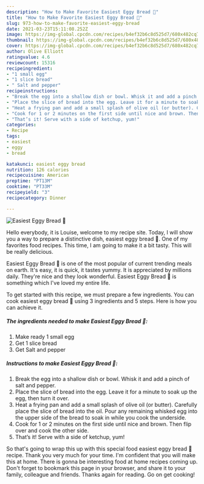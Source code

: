 ```yaml
---
description: "How to Make Favorite Easiest Eggy Bread 🍞"
title: "How to Make Favorite Easiest Eggy Bread 🍞"
slug: 973-how-to-make-favorite-easiest-eggy-bread
date: 2021-03-23T15:11:08.252Z
image: https://img-global.cpcdn.com/recipes/b4ef32b6c8d525d7/680x482cq70/easiest-eggy-bread-recipe-main-photo.jpg
thumbnail: https://img-global.cpcdn.com/recipes/b4ef32b6c8d525d7/680x482cq70/easiest-eggy-bread-recipe-main-photo.jpg
cover: https://img-global.cpcdn.com/recipes/b4ef32b6c8d525d7/680x482cq70/easiest-eggy-bread-recipe-main-photo.jpg
author: Olive Elliott
ratingvalue: 4.6
reviewcount: 15316
recipeingredient:
- "1 small egg"
- "1 slice bread"
- " Salt and pepper"
recipeinstructions:
- "Break the egg into a shallow dish or bowl. Whisk it and add a pinch of salt and pepper."
- "Place the slice of bread into the egg. Leave it for a minute to soak up the egg, then turn it over."
- "Heat a frying pan and add a small splash of olive oil (or butter). Carefully place the slice of bread into the oil. Pour any remaining whisked egg into the upper side of the bread to soak in while you cook the underside."
- "Cook for 1 or 2 minutes on the first side until nice and brown. Then flip over and cook the other side."
- "That’s it! Serve with a side of ketchup, yum!"
categories:
- Recipe
tags:
- easiest
- eggy
- bread

katakunci: easiest eggy bread 
nutrition: 126 calories
recipecuisine: American
preptime: "PT13M"
cooktime: "PT33M"
recipeyield: "3"
recipecategory: Dinner

---
```



![Easiest Eggy Bread 🍞](https://img-global.cpcdn.com/recipes/b4ef32b6c8d525d7/680x482cq70/easiest-eggy-bread-recipe-main-photo.jpg)

Hello everybody, it is Louise, welcome to my recipe site. Today, I will show you a way to prepare a distinctive dish, easiest eggy bread 🍞. One of my favorites food recipes. This time, I am going to make it a bit tasty. This will be really delicious.

Easiest Eggy Bread 🍞 is one of the most popular of current trending meals on earth. It's easy, it is quick, it tastes yummy. It is appreciated by millions daily. They're nice and they look wonderful. Easiest Eggy Bread 🍞 is something which I've loved my entire life.




To get started with this recipe, we must prepare a few ingredients. You can cook easiest eggy bread 🍞 using 3 ingredients and 5 steps. Here is how you can achieve it.

<!--inarticleads1-->

##### The ingredients needed to make Easiest Eggy Bread 🍞:

1. Make ready 1 small egg
1. Get 1 slice bread
1. Get  Salt and pepper




<!--inarticleads2-->

##### Instructions to make Easiest Eggy Bread 🍞:

1. Break the egg into a shallow dish or bowl. Whisk it and add a pinch of salt and pepper.
1. Place the slice of bread into the egg. Leave it for a minute to soak up the egg, then turn it over.
1. Heat a frying pan and add a small splash of olive oil (or butter). Carefully place the slice of bread into the oil. Pour any remaining whisked egg into the upper side of the bread to soak in while you cook the underside.
1. Cook for 1 or 2 minutes on the first side until nice and brown. Then flip over and cook the other side.
1. That’s it! Serve with a side of ketchup, yum!




So that's going to wrap this up with this special food easiest eggy bread 🍞 recipe. Thank you very much for your time. I'm confident that you will make this at home. There is gonna be interesting food at home recipes coming up. Don't forget to bookmark this page in your browser, and share it to your family, colleague and friends. Thanks again for reading. Go on get cooking!
